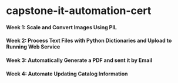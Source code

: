 # capstone-it-automation-cert
#### Week 1: Scale and Convert Images Using PIL
#### Week 2: Process Text Files with Python Dictionaries and Upload to Running Web Service
#### Week 3: Automatically Generate a PDF and sent it by Email
#### Week 4: Automate Updating Catalog Information
